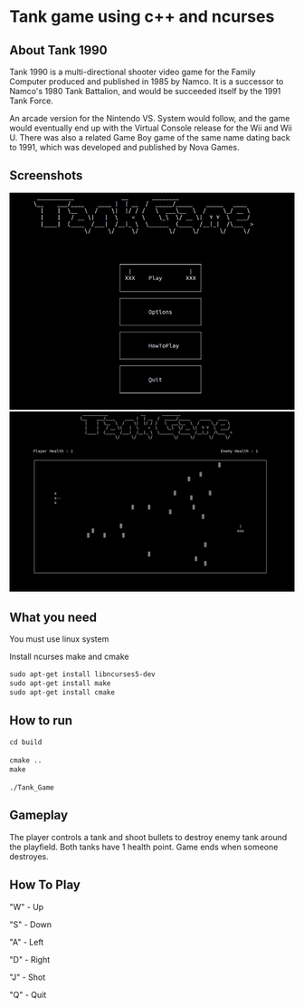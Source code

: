 # Tank game using c++ and ncurses

## About Tank 1990

Tank 1990 is a multi-directional shooter video game for the Family Computer produced and published in 1985 by Namco. It is a successor to Namco's 1980 Tank Battalion, and would be succeeded itself by the 1991 Tank Force.

An arcade version for the Nintendo VS. System would follow, and the game would eventually end up with the Virtual Console release for the Wii and Wii U. There was also a related Game Boy game of the same name dating back to 1991, which was developed and published by Nova Games.

## Screenshots

![menu](menu.png)
![game](gameplay.png)

## What you need

You must use linux system

Install ncurses make and cmake
```
sudo apt-get install libncurses5-dev
sudo apt-get install make
sudo apt-get install cmake
```
## How to run
```
cd build

cmake ..
make

./Tank_Game
```
## Gameplay

The player controls a tank and shoot bullets to destroy enemy tank around the playfield. 
Both tanks have 1 health point. Game ends when someone destroyes.


## How To Play

"W"  -   Up
  
"S"  -   Down
  
"A"  -   Left

"D"  -   Right
  
"J"  -   Shot
  
"Q"  -   Quit

